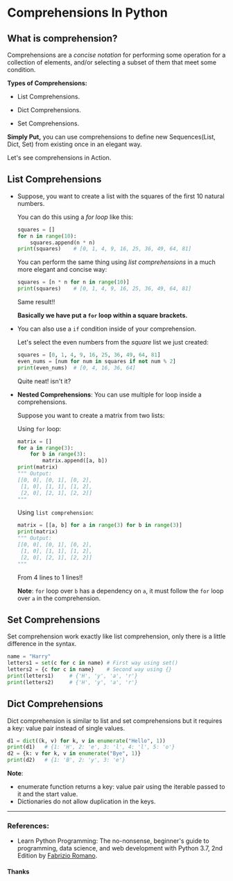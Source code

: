# Comprehensions In Python

## What is comprehension?

Comprehensions are a *concise notation* for performing some operation for a collection of elements, and/or selecting a subset of them that meet some condition.

**Types of Comprehensions:**

- List Comprehensions.

- Dict Comprehensions.
- Set Comprehensions.

**Simply Put,** you can use comprehensions to define new Sequences(List, Dict, Set) from existing once in an elegant way.

Let's see comprehensions in Action.



## List Comprehensions

- Suppose, you want to create a list with the squares of the first 10 natural numbers.

  You can do this using a *for loop* like this:

  ```python
  squares = []
  for n in range(10):
      squares.append(n * n)
  print(squares)	# [0, 1, 4, 9, 16, 25, 36, 49, 64, 81]
  ```

  You can perform the same thing using *list comprehensions* in a much more elegant and concise way:

  ```python
  squares = [n * n for n in range(10)]
  print(squares)	# [0, 1, 4, 9, 16, 25, 36, 49, 64, 81]
  ```

  Same result!!

  **Basically we have put a `for` loop within a square brackets.**

- You can also use a `if` condition inside of your comprehension.

  Let's select the even numbers from the *square* list we just created:

  ```python
  squares = [0, 1, 4, 9, 16, 25, 36, 49, 64, 81]
  even_nums = [num for num in squares if not num % 2]
  print(even_nums)	# [0, 4, 16, 36, 64]
  ```

  Quite neat! isn't it?

- **Nested Comprehensions**: You can use multiple for loop inside a comprehensions.

  Suppose you want to create a matrix from two lists:

  Using `for` loop:

  ```python
  matrix = []
  for a in range(3):
      for b in range(3):
          matrix.append([a, b])
  print(matrix)
  """ Output: 
  [[0, 0], [0, 1], [0, 2],
   [1, 0], [1, 1], [1, 2], 
   [2, 0], [2, 1], [2, 2]]
  """
  ```

  Using `list comprehension`: 

  ```python
  matrix = [[a, b] for a in range(3) for b in range(3)]
  print(matrix)
  """ Output: 
  [[0, 0], [0, 1], [0, 2],
   [1, 0], [1, 1], [1, 2], 
   [2, 0], [2, 1], [2, 2]]
  """
  ```

  From 4 lines to 1 lines!!

  **Note**:  `for` loop over `b` has a dependency on `a`, it must follow the `for` loop over `a` in the comprehension.



## Set Comprehensions

Set comprehension work exactly like list comprehension, only there is a little difference in the syntax.

```python
name = "Harry"
letters1 = set(c for c in name)	# First way using set()
letters2 = {c for c in name}	# Second way using {}
print(letters1)		# {'H', 'y', 'a', 'r'}
print(letters2)		# {'H', 'y', 'a', 'r'}
```



## Dict Comprehensions

Dict comprehension is similar to list and set comprehensions but it requires a key: value pair instead of single values.

```python
d1 = dict((k, v) for k, v in enumerate("Hello", 1))
print(d1)	# {1: 'H', 2: 'e', 3: 'l', 4: 'l', 5: 'o'}
d2 = {k: v for k, v in enumerate("Bye", 1)}
print(d2)	# {1: 'B', 2: 'y', 3: 'e'}
```

**Note**: 

- enumerate function returns a key: value pair using the iterable passed to it and the start value.
- Dictionaries do not allow duplication in the keys.

----

### References:

- Learn Python Programming: The no-nonsense, beginner's guide to programming, data science, and web development with Python 3.7, 2nd Edition by [Fabrizio Romano](https://www.google.com/search?sxsrf=ALeKk02LrSjHLjqjCy3Pbzme4k9fnfZ4uA:1598606190833&q=Fabrizio+Romano&stick=H4sIAAAAAAAAAOPgE-LVT9c3NMyoMswrz84yV4Jwk81Ns4ryqiy1ZLKTrfST8vOz9cuLMktKUvPiy_OLsq0SS0sy8osWsfK7JSYVZVZl5isE5ecm5uXvYGUEAJclzA5TAAAA&sa=X&ved=2ahUKEwjnqY-RyL3rAhXVgeYKHRp1AwsQmxMoATAYegQICxAD).

#### Thanks















